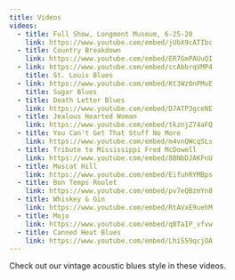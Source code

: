 ```yaml
---
title: Videos
videos:
  - title: Full Show, Longmont Museum, 6-25-20
    link: https://www.youtube.com/embed/jUbX9cATIbc
  - title: Country Breakdown
    link: https://www.youtube.com/embed/ER7GmPAUuQI
  - link: https://www.youtube.com/embed/ccAbbrqVMP4
    title: St. Louis Blues
  - link: https://www.youtube.com/embed/Kt3Wz0nPMvE
    title: Sugar Blues
  - title: Death Letter Blues
    link: https://www.youtube.com/embed/D7ATP3gceNE
  - title: Jealous Hearted Woman
    link: https://www.youtube.com/embed/tkznjZ74aFQ
  - title: You Can't Get That Stuff No More
    link: https://www.youtube.com/embed/m4vnQWcqSLs
  - title: Tribute to Mississippi Fred McDowell
    link: https://www.youtube.com/embed/8BNbDJAKFnU
  - title: Muscat Hill
    link: https://www.youtube.com/embed/EifuhRYMBps
  - title: Bon Temps Roulet
    link: https://www.youtube.com/embed/pv7eQBzmYn8
  - title: Whiskey & Gin
    link: https://www.youtube.com/embed/RtAVxE9uehM
  - title: Mojo
    link: https://www.youtube.com/embed/qBTaIP_vfvw
  - title: Canned Heat Blues
    link: https://www.youtube.com/embed/LhiS59qcjOA
---
```

Check out our vintage acoustic blues style in these videos.